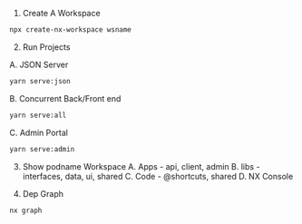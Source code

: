 1. Create A Workspace
```zsh
npx create-nx-workspace wsname
```

2. Run Projects

A. JSON Server
```zsh
yarn serve:json
```

B. Concurrent Back/Front end
```zsh
yarn serve:all
```

C. Admin Portal
```zsh
yarn serve:admin
```

3. Show podname Workspace
A. Apps - api, client, admin
B. libs - interfaces, data, ui, shared
C. Code - @shortcuts, shared
D. NX Console

4. Dep Graph
```zsh
nx graph
```